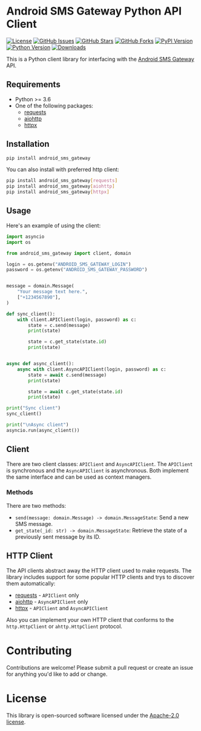 # Android SMS Gateway Python API Client

[![License](https://img.shields.io/badge/license-Apache%202.0-blue.svg?style=for-the-badge)](https://github.com/capcom6/android-sms-gateway-py/blob/main/LICENSE)
[![GitHub Issues](https://img.shields.io/github/issues/capcom6/android-sms-gateway-py.svg?style=for-the-badge)](https://github.com/capcom6/android-sms-gateway-py/issues)
[![GitHub Stars](https://img.shields.io/github/stars/capcom6/android-sms-gateway-py.svg?style=for-the-badge)](https://github.com/capcom6/android-sms-gateway-py/stargazers)
[![GitHub Forks](https://img.shields.io/github/forks/capcom6/android-sms-gateway-py.svg?style=for-the-badge)](https://github.com/capcom6/android-sms-gateway-py/network)
[![PyPI Version](https://img.shields.io/pypi/v/android-sms-gateway.svg?style=for-the-badge)](https://pypi.org/project/android-sms-gateway/)
[![Python Version](https://img.shields.io/pypi/pyversions/android-sms-gateway.svg?style=for-the-badge)](https://pypi.org/project/android-sms-gateway/)
[![Downloads](https://img.shields.io/pypi/dm/android-sms-gateway.svg?style=for-the-badge)](https://pypi.org/project/android-sms-gateway/)

This is a Python client library for interfacing with the [Android SMS Gateway](https://sms.capcom.me) API.

## Requirements

- Python >= 3.6
- One of the following packages:
    - [requests](https://pypi.org/project/requests/)
    - [aiohttp](https://pypi.org/project/aiohttp/)
    - [httpx](https://pypi.org/project/httpx/)

## Installation

```bash
pip install android_sms_gateway
```

You can also install with preferred http client:

```bash
pip install android_sms_gateway[requests]
pip install android_sms_gateway[aiohttp]
pip install android_sms_gateway[httpx]
```

## Usage

Here's an example of using the client:

```python
import asyncio
import os

from android_sms_gateway import client, domain

login = os.getenv("ANDROID_SMS_GATEWAY_LOGIN")
password = os.getenv("ANDROID_SMS_GATEWAY_PASSWORD")


message = domain.Message(
    "Your message text here.",
    ["+1234567890"],
)

def sync_client():
    with client.APIClient(login, password) as c:
        state = c.send(message)
        print(state)

        state = c.get_state(state.id)
        print(state)


async def async_client():
    async with client.AsyncAPIClient(login, password) as c:
        state = await c.send(message)
        print(state)

        state = await c.get_state(state.id)
        print(state)

print("Sync client")
sync_client()

print("\nAsync client")
asyncio.run(async_client())
```

## Client

There are two client classes: `APIClient` and `AsyncAPIClient`. The
`APIClient` is synchronous and the `AsyncAPIClient` is asynchronous. Both
implement the same interface and can be used as context managers.

### Methods

There are two methods:

- `send(message: domain.Message) -> domain.MessageState`: Send a new SMS message.
- `get_state(_id: str) -> domain.MessageState`: Retrieve the state of a previously sent message by its ID.

## HTTP Client

The API clients abstract away the HTTP client used to make requests. The library includes support for some popular HTTP clients and trys to discover them automatically:

- [requests](https://pypi.org/project/requests/) - `APIClient` only
- [aiohttp](https://pypi.org/project/aiohttp/) - `AsyncAPIClient` only
- [httpx](https://pypi.org/project/httpx/) - `APIClient` and `AsyncAPIClient`

Also you can implement your own HTTP client that conforms to the `http.HttpClient` or `ahttp.HttpClient` protocol.

# Contributing

Contributions are welcome! Please submit a pull request or create an issue for anything you'd like to add or change.

# License

This library is open-sourced software licensed under the [Apache-2.0 license](LICENSE).